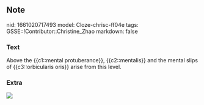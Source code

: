## Note
nid: 1661020717493
model: Cloze-chrisc-ff04e
tags: GSSE::!Contributor::Christine_Zhao
markdown: false

### Text
<div>
  <div>
    <div>
      Above the {{c1::mental protuberance}}, {{c2::mentalis}} and
      the mental slips of {{c3::orbicularis oris}} arise from this
      level.
    </div>
  </div>
</div>

### Extra
<img src="109889087_2596904193881034_8435587670869509167_n.jpg">
